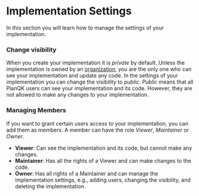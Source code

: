 # Implementation Settings
In this section you will learn how to manage the settings of your implementation.

### Change visibility
When you create your implementation it is *private* by default.
Unless the implementation is owned by an [organization](../manage-organizations.md), you are the only one who can see your implementation and update any code.
In the settings of your implementation you can change the visibility to *public*. 
*Public* means that all PlanQK users can see your implementation and its code.
However, they are not allowed to make any changes to your implementation.

### Managing Members
If you want to grant certain users access to your implementation, you can add them as members.
A member can have the role *Viewer*, *Maintainer* or *Owner*.

- **Viewer**: Can see the implementation and its code, but cannot make any changes.
- **Maintainer**: Has all the rights of a Viewer and can make changes to the code.
- **Owner**: Has all rights of a Maintainer and can manage the implementation settings, e.g., adding users, changing the visibility, and deleting the implementation.

